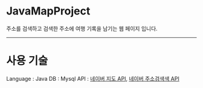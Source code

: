# JavaMapProject

주소를 검색하고 검색한 주소에 여행 기록을 남기는 웹 페이지 입니다.
<br>

-----

# 사용 기술
Language : Java
DB : Mysql
API : <a href="https://www.ncloud.com/product/applicationService/maps">네이버 지도 API</a>, <a href="[https://www.ncloud.com/product/applicationService/maps](https://developers.naver.com/products/service-api/search/search.md)">네이버 주소검색색 API</a>
